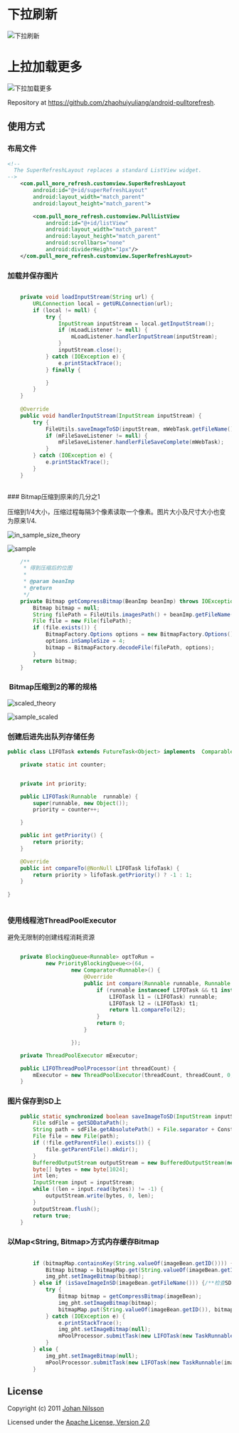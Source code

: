 # 下拉刷新

![下拉刷新](https://github.com/zhaohuiyuliang/android-pulltorefresh/blob/master/raw/master/pull_refresh.png)

# 上拉加载更多
![下拉加载更多](https://github.com/zhaohuiyuliang/android-pulltorefresh/blob/master/raw/master/more_refresh.png)

Repository at <https://github.com/zhaohuiyuliang/android-pulltorefresh>.

## 使用方式

### 布局文件

``` xml
<!--
  The SuperRefreshLayout replaces a standard ListView widget.
-->
    <com.pull_more_refresh.customview.SuperRefreshLayout
        android:id="@+id/superRefreshLayout"
        android:layout_width="match_parent"
        android:layout_height="match_parent">

        <com.pull_more_refresh.customview.PullListView
            android:id="@+id/listView"
            android:layout_width="match_parent"
            android:layout_height="match_parent"
            android:scrollbars="none"
            android:dividerHeight="1px"/>
    </com.pull_more_refresh.customview.SuperRefreshLayout>
```

### 加载并保存图片

``` java

    private void loadInputStream(String url) {
        URLConnection local = getURLConnection(url);
        if (local != null) {
            try {
                InputStream inputStream = local.getInputStream();
                if (mLoadListener != null) {
                    mLoadListener.handlerInputStream(inputStream);
                }
                inputStream.close();
            } catch (IOException e) {
                e.printStackTrace();
            } finally {

            }
        }
    }
    
    @Override
    public void handlerInputStream(InputStream inputStream) {
        try {
            FileUtils.saveImageToSD(inputStream, mWebTask.getFileName());
            if (mFileSaveListener != null) {
                mFileSaveListener.handlerFileSaveComplete(mWebTask);
            }
        } catch (IOException e) {
            e.printStackTrace();
        }
    }
    
```


### Bitmap压缩到原来的几分之1


压缩到1/4大小，压缩过程每隔3个像素读取一个像素。图片大小及尺寸大小也变为原来1/4.

![in_sample_size_theory](https://github.com/zhaohuiyuliang/android-pulltorefresh/blob/master/raw/master/in_sample_size_theory.png)

![sample](https://github.com/zhaohuiyuliang/android-pulltorefresh/blob/master/raw/master/in_sample_size.png)

```java
    /**
     * 得到压缩后的位图
     *
     * @param beanImp
     * @return
     */
    private Bitmap getCompressBitmap(BeanImp beanImp) throws IOException {
        Bitmap bitmap = null;
        String filePath = FileUtils.imagesPath() + beanImp.getFileName();
        File file = new File(filePath);
        if (file.exists()) {
            BitmapFactory.Options options = new BitmapFactory.Options();
            options.inSampleSize = 4;
            bitmap = BitmapFactory.decodeFile(filePath, options);
        }
        return bitmap;
    }
```
    
###  Bitmap压缩到2的幂的规格


![scaled_theory](https://github.com/zhaohuiyuliang/android-pulltorefresh/blob/master/raw/master/scaled_theory.png)



![sample_scaled](https://github.com/zhaohuiyuliang/android-pulltorefresh/blob/master/raw/master/sample_scaled.png)





### 创建后进先出队列存储任务

```java
public class LIFOTask extends FutureTask<Object> implements  Comparable<LIFOTask> {

    private static int counter;


    private int priority;

    public LIFOTask(Runnable  runnable) {
        super(runnable, new Object());
        priority = counter++;

    }

    public int getPriority() {
        return priority;
    }

    @Override
    public int compareTo(@NonNull LIFOTask lifoTask) {
        return priority > lifoTask.getPriority() ? -1 : 1;
    }
    
}



```

### 使用线程池ThreadPoolExecutor


避免无限制的创建线程消耗资源
```java

    private BlockingQueue<Runnable> optToRun =
            new PriorityBlockingQueue<>(64,
                    new Comparator<Runnable>() {
                        @Override
                        public int compare(Runnable runnable, Runnable t1) {
                            if (runnable instanceof LIFOTask && t1 instanceof LIFOTask) {
                                LIFOTask l1 = (LIFOTask) runnable;
                                LIFOTask l2 = (LIFOTask) t1;
                                return l1.compareTo(l2);
                            }
                            return 0;
                        }

                    });

    private ThreadPoolExecutor mExecutor;

    public LIFOThreadPoolProcessor(int threadCount) {
        mExecutor = new ThreadPoolExecutor(threadCount, threadCount, 0, TimeUnit.SECONDS, optToRun);
    }
```

### 图片保存到SD上

```java
    public static synchronized boolean saveImageToSD(InputStream inputStream, String fileName) throws IOException {
        File sdFile = getSDDataPath();
        String path = sdFile.getAbsolutePath() + File.separator + Constants.IMAGE_PATH + File.separator + fileName;
        File file = new File(path);
        if (!file.getParentFile().exists()) {
            file.getParentFile().mkdir();
        }
        BufferedOutputStream outputStream = new BufferedOutputStream(new FileOutputStream(file));
        byte[] bytes = new byte[1024];
        int len;
        InputStream input = inputStream;
        while ((len = input.read(bytes)) != -1) {
            outputStream.write(bytes, 0, len);
        }
        outputStream.flush();
        return true;
    }

```

### 以Map<String, Bitmap>方式内存缓存Bitmap

```java

        if (bitmapMap.containsKey(String.valueOf(imageBean.getID()))) {/**检查内存*/
            Bitmap bitmap = bitmapMap.get(String.valueOf(imageBean.getID()));
            img_pht.setImageBitmap(bitmap);
        } else if (isSaveImageInSD(imageBean.getFileName())) {/**检查SD卡*/
            try {
                Bitmap bitmap = getCompressBitmap(imageBean);
                img_pht.setImageBitmap(bitmap);
                bitmapMap.put(String.valueOf(imageBean.getID()), bitmap);
            } catch (IOException e) {
                e.printStackTrace();
                img_pht.setImageBitmap(null);
                mPoolProcessor.submitTask(new LIFOTask(new TaskRunnable(imageBean, this)));
            }
        } else {
            img_pht.setImageBitmap(null);
            mPoolProcessor.submitTask(new LIFOTask(new TaskRunnable(imageBean, this)));
        }

```


## License
Copyright (c) 2011 [Johan Nilsson](http://markupartist.com)

Licensed under the [Apache License, Version 2.0](http://www.apache.org/licenses/LICENSE-2.0.html)



